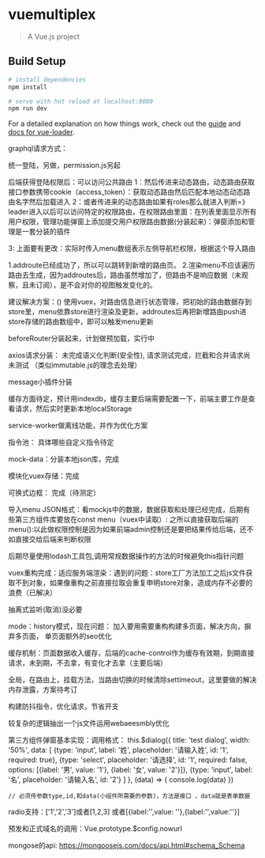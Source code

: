 # vuemultiplex

> A Vue.js project

## Build Setup

``` bash
# install dependencies
npm install

# serve with hot reload at localhost:8080
npm run dev
```

For a detailed explanation on how things work, check out the [guide](http://vuejs-templates.github.io/webpack/) and [docs for vue-loader](http://vuejs.github.io/vue-loader).


graphql请求方式：
<!-- this.$apollo.query({
query: q_user,
variables: {
id: 1,
},
}).then(res => {
console.log(res)
}).catch(err => {
console.log(err)
}) -->
统一登陆，另做，permission.js另起

后端获得登陆权限后：可以访问公共路由
1：然后传进来动态路由，动态路由获取接口参数携带cookie（access_token）：获取动态路由然后匹配本地动态动态路由名字然后加载进入
2：或者传进来的动态路由如果有roles那么就进入判断=》leader进入以后可以访问特定的权限路由，在权限路由里面：在列表里面显示所有用户权限，管理功能弹窗上添加提交用户权限路由数据(分装起来)：弹窗添加和管理是一套分装的插件

3: 上面要有更改：实际时传入menu数组表示左侧导航栏权限，根据这个导入路由


1.addroute已经成功了，所以可以跳转到新增的路由页。
2.渲染menu不应该遍历路由去生成，因为addroutes后，路由虽然增加了，但路由不是响应数据（未观察，且未订阅），是不会对你的视图触发变化的。

建议解决方案：()
使用vuex，对路由信息进行状态管理，把初始的路由数据存到store里，menu依靠store进行渲染及更新，addroutes后再把新增路由push进store存储的路由数组中，即可以触发menu更新

beforeRouter分装起来，计划做预加载，实行中

axios请求分装： 未完成语义化判断(安全性), 请求测试完成，拦截和合并请求尚未测试
（类似immutable.js的理念去处理）

message小插件分装

缓存方面待定，预计用indexdb，缓存主要后端需要配置一下，前端主要工作是查看请求，然后实时更新本地localStorage

service-worker做离线功能，并作为优化方案

指令池： 具体哪些自定义指令待定

mock-data：分装本地json库，完成

模块化vuex存储：完成

可换式边框： 完成（待测定）

导入menu JSON格式：看mockjs中的数据，数据获取和处理已经完成，后期有些第三方组件库要放在const menu（vuex中读取）: 之所以直接获取后端的menu():以此做权限控制是因为如果前端admin控制还是要把结果传给后端，还不如直接交给后端来判断权限

后期尽量使用lodash工具包,调用常规数据操作的方法的时候避免this指针问题


vuex重构完成：适应服务端渲染：遇到的问题：store工厂方法加工之后js文件获取不到对象，如果像重构之前直接拉取会重复申明store对象，造成内存不必要的浪费（已解决）

抽离式监听(取消)没必要

mode：history模式，现在问题： 加入要用需要重构构建多页面，解决方向，摒弃多页面，
单页面额外的seo优化

缓存机制：页面数据收入缓存，后端的cache-control作为缓存有效期，到期直接请求，未到期，不去拿，有变化才去拿（主要后端）

全局，在路由上，挂载方法，当路由切换的时候清除settimeout，这里要做的解决内存泄露，方案待考订

构建防抖指令，优化请求，节省开支


较复杂的逻辑抽出一个js文件运用webaeesmbly优化

第三方组件弹窗基本实现：调用格式：
    this.$dialog({
      title: 'test dialog',
      width: '50%',
      data: [
        {type: 'input', label: '姓', placeholder: '请输入姓', id: '1', required: true},
        {type: 'select', placeholder: '请选择', id: '1', required: false, options: [{label: '男', value: '1'}, {label: '女', value: '2'}]},
        {type: 'input', label: '名', placeholder: '请输入名', id: '2'}
      ]
    }, (data) => { console.log(data) })

    // 必须传参数type,id,和data(小组件所需要的参数)，方法是接口 ，data就是表单数据
radio支持：['1','2','3']或者[1,2,3]
或者[{label:'',value: ''},{label:'',value:''}]

预发和正式域名的调用：Vue.prototype.$config.nowurl



mongose的api:
https://mongoosejs.com/docs/api.html#schema_Schema